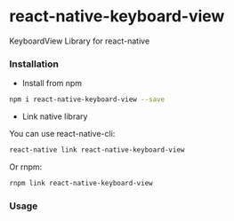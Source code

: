 # react-native-keyboard-view
KeyboardView Library for react-native

### Installation

* Install from npm

```bash
npm i react-native-keyboard-view --save
```

* Link native library

You can use react-native-cli:
```bash
react-native link react-native-keyboard-view
```

Or rnpm:
```bash
rnpm link react-native-keyboard-view
```

### Usage
